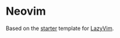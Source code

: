 # Neovim

Based on the [starter](https://github.com/LazyVim/starter/tree/803bc181d7c0d6d5eeba9274d9be49b287294d99) template for [LazyVim](https://github.com/LazyVim/LazyVim).
